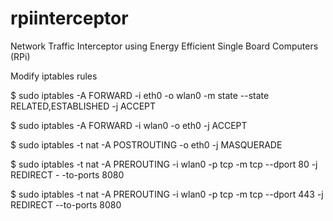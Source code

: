 # rpiinterceptor
Network Traffic Interceptor using Energy Efficient Single Board Computers (RPi) 

Modify iptables rules  

$ sudo iptables -A FORWARD -i eth0 -o wlan0 -m state --state
RELATED,ESTABLISHED -j ACCEPT

$ sudo iptables -A FORWARD -i wlan0 -o eth0 -j ACCEPT

$ sudo iptables -t nat -A POSTROUTING -o eth0 -j MASQUERADE

$ sudo iptables -t nat -A PREROUTING -i wlan0 -p tcp -m tcp --dport 80 -j REDIRECT -
-to-ports 8080

$ sudo iptables -t nat -A PREROUTING -i wlan0 -p tcp -m tcp --dport 443 -j REDIRECT
--to-ports 8080  
